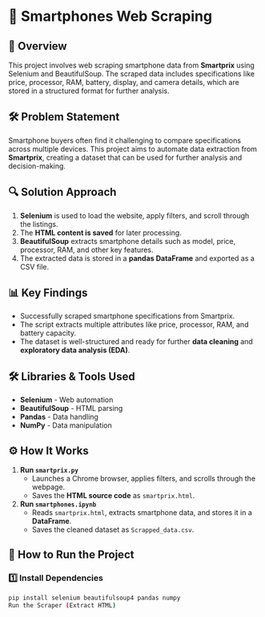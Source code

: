 # 📱 Smartphones Web Scraping  

## 📌 Overview  
This project involves web scraping smartphone data from **Smartprix** using Selenium and BeautifulSoup. The scraped data includes specifications like price, processor, RAM, battery, display, and camera details, which are stored in a structured format for further analysis.  

## 🛠 Problem Statement  
Smartphone buyers often find it challenging to compare specifications across multiple devices. This project aims to automate data extraction from **Smartprix**, creating a dataset that can be used for further analysis and decision-making.  

## 🔍 Solution Approach  
1. **Selenium** is used to load the website, apply filters, and scroll through the listings.  
2. The **HTML content is saved** for later processing.  
3. **BeautifulSoup** extracts smartphone details such as model, price, processor, RAM, and other key features.  
4. The extracted data is stored in a **pandas DataFrame** and exported as a CSV file.  

## 📊 Key Findings  
- Successfully scraped smartphone specifications from Smartprix.  
- The script extracts multiple attributes like price, processor, RAM, and battery capacity.  
- The dataset is well-structured and ready for further **data cleaning** and **exploratory data analysis (EDA)**.  

## 🛠 Libraries & Tools Used  
- **Selenium** - Web automation  
- **BeautifulSoup** - HTML parsing  
- **Pandas** - Data handling  
- **NumPy** - Data manipulation  

## ⚙ How It Works  
1. **Run `smartprix.py`**  
   - Launches a Chrome browser, applies filters, and scrolls through the webpage.  
   - Saves the **HTML source code** as `smartprix.html`.  
2. **Run `smartphones.ipynb`**  
   - Reads `smartprix.html`, extracts smartphone data, and stores it in a **DataFrame**.  
   - Saves the cleaned dataset as `Scrapped_data.csv`.  

## 🚀 How to Run the Project  
### **1️⃣ Install Dependencies**  
```bash
pip install selenium beautifulsoup4 pandas numpy
Run the Scraper (Extract HTML)
